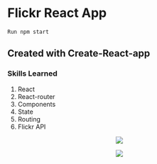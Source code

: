 # Flickr React App
```
Run npm start
```
## Created with Create-React-app

### Skills Learned
1. React
2. React-router
3. Components
4. State
5. Routing
6. Flickr API


<p align="center">
<img src="https://user-images.githubusercontent.com/6277603/46420293-90dc4d00-c6e4-11e8-9e3e-5f02f048c511.png">
</p>

<p align="center">
<img src="https://user-images.githubusercontent.com/6277603/46420294-90dc4d00-c6e4-11e8-907b-9e932dd8e97a.png">
</p>
